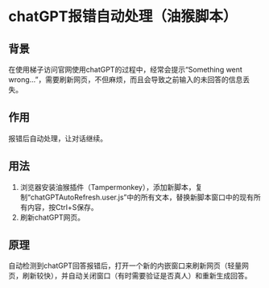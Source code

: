 # chatGPT报错自动处理（油猴脚本）

## 背景
在使用梯子访问官网使用chatGPT的过程中，经常会提示“Something went wrong...”，需要刷新网页，不但麻烦，而且会导致之前输入的未回答的信息丢失。  

## 作用
报错后自动处理，让对话继续。

## 用法
1. 浏览器安装油猴插件（Tampermonkey），添加新脚本，复制“chatGPTAutoRefresh.user.js”中的所有文本，替换新脚本窗口中的现有所有内容，按Ctrl+S保存。
2. 刷新chatGPT网页。

## 原理
自动检测到chatGPT回答报错后，打开一个新的内嵌窗口来刷新网页（轻量网页，刷新较快），并自动关闭窗口（有时需要验证是否真人）和重新生成回答。
